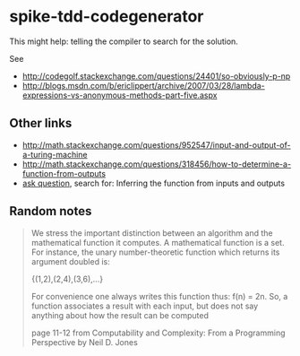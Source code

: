 # spike-tdd-codegenerator

This might help: telling the compiler to search for the solution. 

See 
  * http://codegolf.stackexchange.com/questions/24401/so-obviously-p-np
  * http://blogs.msdn.com/b/ericlippert/archive/2007/03/28/lambda-expressions-vs-anonymous-methods-part-five.aspx


## Other links

  * http://math.stackexchange.com/questions/952547/input-and-output-of-a-turing-machine
  * http://math.stackexchange.com/questions/318456/how-to-determine-a-function-from-outputs
  * [ask question](http://math.stackexchange.com/questions/ask), search for: Inferring the function from inputs and outputs

 ## Random notes
 
> We stress the important distinction between an algorithm and the mathematical function
> it computes. A mathematical function is a set. For instance, the unary number-theoretic
> function which returns its argument doubled is:
> 
> {(1,2),(2,4),(3,6),...}
> 
> For convenience one always writes this function thus: f(n) = 2n. So, a function associates
> a result with each input, but does not say anything about how the result can be computed
>
> page 11-12 from Computability and Complexity: From a Programming Perspective by Neil D. Jones
